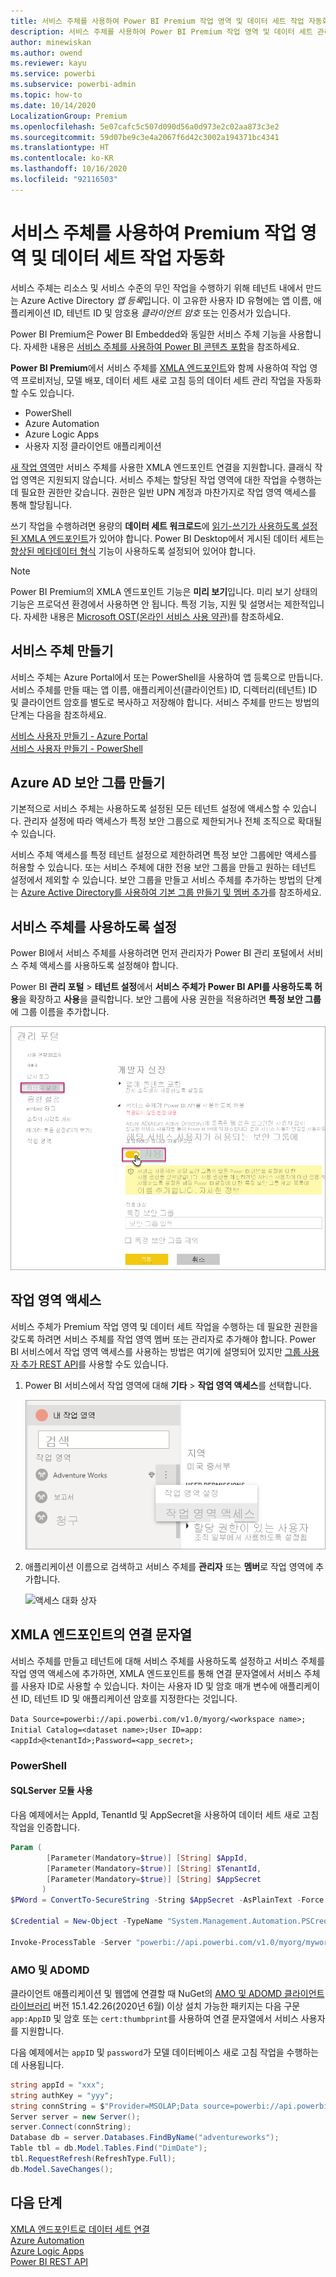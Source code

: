 ```yaml
---
title: 서비스 주체를 사용하여 Power BI Premium 작업 영역 및 데이터 세트 작업 자동화 | Microsoft Docs
description: 서비스 주체를 사용하여 Power BI Premium 작업 영역 및 데이터 세트 관리 작업을 자동화하는 방법을 알아봅니다.
author: minewiskan
ms.author: owend
ms.reviewer: kayu
ms.service: powerbi
ms.subservice: powerbi-admin
ms.topic: how-to
ms.date: 10/14/2020
LocalizationGroup: Premium
ms.openlocfilehash: 5e07cafc5c507d090d56a0d973e2c02aa873c3e2
ms.sourcegitcommit: 59d07be9c3e4a2067f6d42c3002a194371bc4341
ms.translationtype: HT
ms.contentlocale: ko-KR
ms.lasthandoff: 10/16/2020
ms.locfileid: "92116503"
---
```

# <a name="automate-premium-workspace-and-dataset-tasks-with-service-principals"></a>서비스 주체를 사용하여 Premium 작업 영역 및 데이터 세트 작업 자동화

서비스 주체는 리소스 및 서비스 수준의 무인 작업을 수행하기 위해 테넌트 내에서 만드는 Azure Active Directory *앱 등록*입니다. 이 고유한 사용자 ID 유형에는 앱 이름, 애플리케이션 ID, 테넌트 ID 및 암호용 *클라이언트 암호* 또는 인증서가 있습니다.

Power BI Premium은 Power BI Embedded와 동일한 서비스 주체 기능을 사용합니다. 자세한 내용은 [서비스 주체를 사용하여 Power BI 콘텐츠 포함](../developer/embedded/embed-service-principal.md)을 참조하세요.

**Power BI Premium**에서 서비스 주체를 [XMLA 엔드포인트](service-premium-connect-tools.md)와 함께 사용하여 작업 영역 프로비저닝, 모델 배포, 데이터 세트 새로 고침 등의 데이터 세트 관리 작업을 자동화할 수도 있습니다.

- PowerShell
- Azure Automation
- Azure Logic Apps
- 사용자 지정 클라이언트 애플리케이션

[새 작업 영역](../collaborate-share/service-new-workspaces.md)만 서비스 주체를 사용한 XMLA 엔드포인트 연결을 지원합니다. 클래식 작업 영역은 지원되지 않습니다. 서비스 주체는 할당된 작업 영역에 대한 작업을 수행하는 데 필요한 권한만 갖습니다. 권한은 일반 UPN 계정과 마찬가지로 작업 영역 액세스를 통해 할당됩니다.

쓰기 작업을 수행하려면 용량의 **데이터 세트 워크로드**에 [읽기-쓰기가 사용하도록 설정된 XMLA 엔드포인트](service-premium-connect-tools.md#enable-xmla-read-write)가 있어야 합니다. Power BI Desktop에서 게시된 데이터 세트는 [향상된 메타데이터 형식](../connect-data/desktop-enhanced-dataset-metadata.md) 기능이 사용하도록 설정되어 있어야 합니다.

> [!NOTE]
> Power BI Premium의 XMLA 엔드포인트 기능은 **미리 보기**입니다. 미리 보기 상태의 기능은 프로덕션 환경에서 사용하면 안 됩니다. 특정 기능, 지원 및 설명서는 제한적입니다.  자세한 내용은 [Microsoft OST(온라인 서비스 사용 약관)](https://www.microsoft.com/licensing/product-licensing/products?rtc=1)를 참조하세요.

## <a name="create-a-service-principal"></a>서비스 주체 만들기

서비스 주체는 Azure Portal에서 또는 PowerShell을 사용하여 앱 등록으로 만듭니다. 서비스 주체를 만들 때는 앱 이름, 애플리케이션(클라이언트) ID, 디렉터리(테넌트) ID 및 클라이언트 암호를 별도로 복사하고 저장해야 합니다. 서비스 주체를 만드는 방법의 단계는 다음을 참조하세요.

[서비스 사용자 만들기 - Azure Portal](/azure/active-directory/develop/howto-create-service-principal-portal)   
[서비스 사용자 만들기 - PowerShell](/azure/active-directory/develop/howto-authenticate-service-principal-powershell)

## <a name="create-an-azure-ad-security-group"></a>Azure AD 보안 그룹 만들기

기본적으로 서비스 주체는 사용하도록 설정된 모든 테넌트 설정에 액세스할 수 있습니다. 관리자 설정에 따라 액세스가 특정 보안 그룹으로 제한되거나 전체 조직으로 확대될 수 있습니다.

서비스 주체 액세스를 특정 테넌트 설정으로 제한하려면 특정 보안 그룹에만 액세스를 허용할 수 있습니다. 또는 서비스 주체에 대한 전용 보안 그룹을 만들고 원하는 테넌트 설정에서 제외할 수 있습니다. 보안 그룹을 만들고 서비스 주체를 추가하는 방법의 단계는 [Azure Active Directory를 사용하여 기본 그룹 만들기 및 멤버 추가](/azure/active-directory/fundamentals/active-directory-groups-create-azure-portal)를 참조하세요.

## <a name="enable-service-principals"></a>서비스 주체를 사용하도록 설정

Power BI에서 서비스 주체를 사용하려면 먼저 관리자가 Power BI 관리 포털에서 서비스 주체 액세스를 사용하도록 설정해야 합니다.

Power BI **관리 포털** > **테넌트 설정**에서 **서비스 주체가 Power BI API를 사용하도록 허용**을 확장하고 **사용**을 클릭합니다. 보안 그룹에 사용 권한을 적용하려면 **특정 보안 그룹**에 그룹 이름을 추가합니다.

![작업 영역 설정](media/service-premium-service-principal/admin-portal.png)

## <a name="workspace-access"></a>작업 영역 액세스

서비스 주체가 Premium 작업 영역 및 데이터 세트 작업을 수행하는 데 필요한 권한을 갖도록 하려면 서비스 주체를 작업 영역 멤버 또는 관리자로 추가해야 합니다. Power BI 서비스에서 작업 영역 액세스를 사용하는 방법은 여기에 설명되어 있지만 [그룹 사용자 추가 REST API](/rest/api/power-bi/groups/addgroupuser)를 사용할 수도 있습니다.

1. Power BI 서비스에서 작업 영역에 대해 **기타** > **작업 영역 액세스**를 선택합니다.

    ![작업 영역 액세스 설정](media/service-premium-service-principal/workspace-access.png)

2. 애플리케이션 이름으로 검색하고 서비스 주체를 **관리자** 또는 **멤버**로 작업 영역에 추가합니다.

    ![액세스 대화 상자](media/service-premium-service-principal/add-service-principal-in-the-UI.png)

## <a name="connection-strings-for-the-xmla-endpoint"></a>XMLA 엔드포인트의 연결 문자열

서비스 주체를 만들고 테넌트에 대해 서비스 주체를 사용하도록 설정하고 서비스 주체를 작업 영역 액세스에 추가하면, XMLA 엔드포인트를 통해 연결 문자열에서 서비스 주체를 사용자 ID로 사용할 수 있습니다. 차이는 사용자 ID 및 암호 매개 변수에 애플리케이션 ID, 테넌트 ID 및 애플리케이션 암호를 지정한다는 것입니다.

`Data Source=powerbi://api.powerbi.com/v1.0/myorg/<workspace name>; Initial Catalog=<dataset name>;User ID=app:<appId>@<tenantId>;Password=<app_secret>;`

### <a name="powershell"></a>PowerShell

#### <a name="using-sqlserver-module"></a>SQLServer 모듈 사용

다음 예제에서는 AppId, TenantId 및 AppSecret을 사용하여 데이터 세트 새로 고침 작업을 인증합니다.

```powershell
Param (
        [Parameter(Mandatory=$true)] [String] $AppId,
        [Parameter(Mandatory=$true)] [String] $TenantId,
        [Parameter(Mandatory=$true)] [String] $AppSecret
       )
$PWord = ConvertTo-SecureString -String $AppSecret -AsPlainText -Force

$Credential = New-Object -TypeName "System.Management.Automation.PSCredential" -ArgumentList $AppId, $PWord

Invoke-ProcessTable -Server "powerbi://api.powerbi.com/v1.0/myorg/myworkspace" -TableName "mytable" -DatabaseName "mydataset" -RefreshType "Full" -ServicePrincipal -ApplicationId $AppId -TenantId $TenantId -Credential $Credential
```

### <a name="amo-and-adomd"></a>AMO 및 ADOMD

클라이언트 애플리케이션 및 웹앱에 연결할 때 NuGet의 [AMO 및 ADOMD 클라이언트 라이브러리](/azure/analysis-services/analysis-services-data-providers) 버전 15.1.42.26(2020년 6월) 이상 설치 가능한 패키지는 다음 구문 `app:AppID` 및 암호 또는 `cert:thumbprint`를 사용하여 연결 문자열에서 서비스 사용자를 지원합니다.

다음 예제에서는 `appID` 및 `password`가 모델 데이터베이스 새로 고침 작업을 수행하는 데 사용됩니다.

```csharp
string appId = "xxx";
string authKey = "yyy";
string connString = $"Provider=MSOLAP;Data source=powerbi://api.powerbi.com/v1.0/<tenant>/<workspacename>;Initial catalog=<datasetname>;User ID=app:{appId};Password={authKey};";
Server server = new Server();
server.Connect(connString);
Database db = server.Databases.FindByName("adventureworks");
Table tbl = db.Model.Tables.Find("DimDate");
tbl.RequestRefresh(RefreshType.Full);
db.Model.SaveChanges();
```

## <a name="next-steps"></a>다음 단계

[XMLA 엔드포인트로 데이터 세트 연결](service-premium-connect-tools.md)  
[Azure Automation](/azure/automation)  
[Azure Logic Apps](/azure/logic-apps/)  
[Power BI REST API](/rest/api/power-bi/)